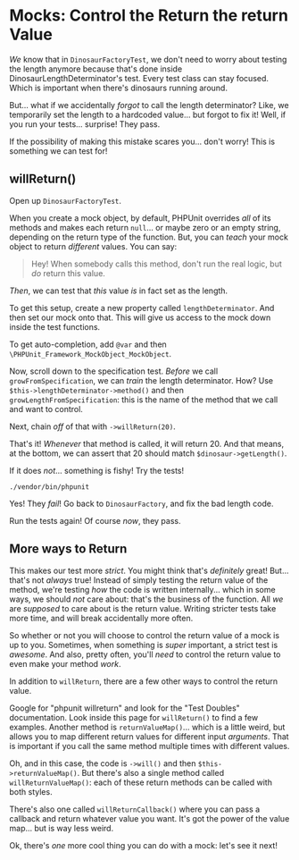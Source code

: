 # Mocks: Control the Return the return Value

*We* know that in `DinosaurFactoryTest`, we don't need to worry about testing the
length anymore because that's done inside DinosaurLengthDeterminator's test. Every
test class can stay focused. Which is important when there's dinosaurs running around.

But... what if we accidentally *forgot* to call the length determinator? Like, we
temporarily set the length to a hardcoded value... but forgot to fix it! Well, if
you run your tests... surprise! They pass.

If the possibility of making this mistake scares you... don't worry! This is something
we can test for!

## willReturn()

Open up `DinosaurFactoryTest`.

When you create a mock object, by default, PHPUnit overrides *all* of its methods
and makes each return `null`... or maybe zero or an empty string, depending on the
return type of the function. But, you can *teach* your mock object to return *different*
values. You can say:

> Hey! When somebody calls this method, don't run the real logic, but *do*
> return this value.

*Then*, we can test that *this* value *is* in fact set as the length.

To get this setup, create a new property called `lengthDeterminator`. And then
set our mock onto that. This will give us access to the mock down inside the test
functions.

To get auto-completion, add `@var` and then `\PHPUnit_Framework_MockObject_MockObject`.

Now, scroll down to the specification test. *Before* we call `growFromSpecification`,
we can *train* the length determinator. How? Use `$this->lengthDeterminator->method()`
and then `growLengthFromSpecification`: this is the name of the method that we call
and want to control.

Next, chain *off* of that with `->willReturn(20)`.

That's it! *Whenever* that method is called, it will return 20. And that means, at
the bottom, we can assert that 20 should match `$dinosaur->getLength()`.

If it does *not*... something is fishy! Try the tests!

```terminal-silent
./vendor/bin/phpunit
```

Yes! They *fail*! Go back to `DinosaurFactory`, and fix the bad length code.

Run the tests again! Of course *now*, they pass.

## More ways to Return

This makes our test more *strict*. You might think that's *definitely* great! But...
that's not *always* true! Instead of simply testing the return value of the method,
we're testing *how* the code is written internally... which in some ways, we should
*not* care about: that's the business of the function. All *we* are *supposed* to
care about is the return value. Writing stricter tests take more time, and will break
accidentally more often.

So whether or not you will choose to control the return value of a mock is up to
you. Sometimes, when something is *super* important, a strict test is *awesome*.
And also, pretty often, you'll *need* to control the return value to even make your
method *work*.

In addition to `willReturn`, there are a few other ways to control the return value. 

Google for "phpunit willreturn" and look for the "Test Doubles" documentation. Look
inside this page for `willReturn()` to find a few examples. Another method is
`returnValueMap()`... which is a little weird, but allows you to map different
return values for different input *arguments*. That is important if you call the
same method multiple times with different values.

Oh, and in this case, the code is `->will()` and then `$this->returnValueMap()`.
But there's also a single method called `willReturnValueMap()`: each of these return
methods can be called with both styles.

There's also one called `willReturnCallback()` where you can pass a callback
and return whatever value you want. It's got the power of the value map... but is
way less weird.

Ok, there's *one* more cool thing you can do with a mock: let's see it next!

